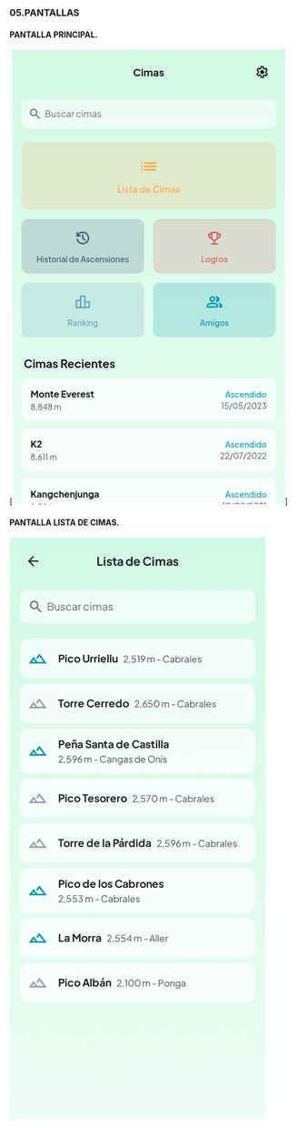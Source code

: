 ### 05.PANTALLAS

#### PANTALLA PRINCIPAL.

[![Vista previa pantalla 1](./images/screen1.jpg)]

#### PANTALLA LISTA DE CIMAS.

[![Vista previa pantalla ](./images/screen2.png)](https://diegofdezlopez.github.io/Cimas/)